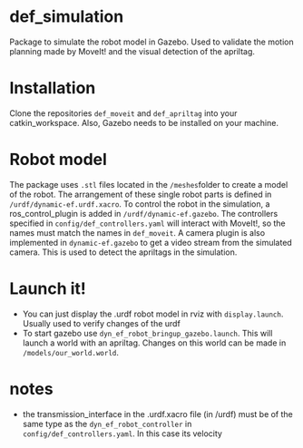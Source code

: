 # def_simulation
Package to simulate the robot model in Gazebo. Used to validate the motion planning made by MoveIt! and the visual detection of the apriltag.

# Installation
Clone the repositories ```def_moveit``` and ```def_apriltag``` into your catkin_workspace. Also, Gazebo needs to be installed on your machine. 

# Robot model
The package uses ```.stl``` files located in the ```/meshes```folder to create a model of the robot. The arrangement of these single robot parts is defined in ```/urdf/dynamic-ef.urdf.xacro```. To control the robot in the simulation, a ros_control_plugin is added in ```/urdf/dynamic-ef.gazebo```. The controllers specified in ```config/def_controllers.yaml``` will interact with MoveIt!, so the names must match the names in ```def_moveit```. A camera plugin is also implemented in ```dynamic-ef.gazebo``` to get a video stream from the simulated camera. This is used to detect the apriltags in the simulation.

# Launch it!
- You can just display the .urdf robot model in rviz with ```display.launch```. Usually used to verify changes of the urdf
- To start gazebo use ```dyn_ef_robot_bringup_gazebo.launch```. This will launch a world with an apriltag. Changes on this world can be made in ```/models/our_world.world```.

# notes
- the transmission_interface in the .urdf.xacro file (in /urdf) must be of the same type as the ```dyn_ef_robot_controller``` in  ```config/def_controllers.yaml```. In this case its velocity
